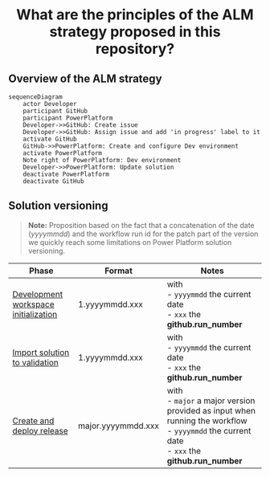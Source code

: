 <p align="center">
    <h1 align="center">
        What are the principles of the ALM strategy proposed in this repository?
    </h1>
</p>

## Overview of the ALM strategy

```mermaid
sequenceDiagram
    actor Developer
    participant GitHub
    participant PowerPlatform
    Developer->>GitHub: Create issue
    Developer->>GitHub: Assign issue and add 'in progress' label to it
    activate GitHub
    GitHub->>PowerPlatform: Create and configure Dev environment
    activate PowerPlatform
    Note right of PowerPlatform: Dev environment
    Developer->>PowerPlatform: Update solution
    deactivate PowerPlatform
    deactivate GitHub
```

## Solution versioning

> **Note:** Proposition based on the fact that a concatenation of the date (*yyyymmdd*) and the workflow run id for the patch part of the version we quickly reach some limitations on Power Platform solution versioning.

| Phase                                                                                     | Format             | Notes                                                                                                                                                        |
| ----------------------------------------------------------------------------------------- | ------------------ | ------------------------------------------------------------------------------------------------------------------------------------------------------------ |
| [Development workspace initialization](../.github/workflows/workspace-initialization.yml) | 1.yyyymmdd.xxx     | with <br/> - `yyyymmdd` the current date <br/> - `xxx` the **github.run_number**                                                                             |
| [Import solution to validation](../.github/workflows/import-solution-to-validation.yml)   | 1.yyyymmdd.xxx     | with <br/> - `yyyymmdd` the current date <br/> - `xxx` the **github.run_number**                                                                             |
| [Create and deploy release](../.github/workflows/create-deploy-release.yml)               | major.yyyymmdd.xxx | with <br/> - `major` a major version provided as input when running the workflow <br/> - `yyyymmdd` the current date <br/> - `xxx` the **github.run_number** |